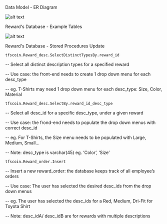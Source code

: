 Data Model - ER Diagram

![alt text](https://github.com/bquigley1/TFS/blob/database_update/database/DB_ERD_DataModel.png)


Reward's Database - Example Tables

![alt text](https://github.com/bquigley1/TFS/blob/database_update/database/Rewards%20Database%20Example%20Tables.PNG)


Reward's Database - Stored Procedures Update

`tfscoin.Reward_desc.SelectDistinctTypesBy.reward_id`

-- Select all distinct description types for a specified reward

-- Use case: the front-end needs to create 1 drop down menu for each desc_type

-- eg. T-Shirts may need 1 drop down menu for each desc_type: Size, Color, Material


`tfscoin.Reward_desc.SelectBy.reward_id_desc_type`

-- Select all desc_id for a specific desc_type, under a given reward

-- Use case: the frond-end needs to populate the drop down menus with correct desc_id

-- eg. For T-Shirts, the Size menu needs to be populated with Large, Medium, Small…

-- Note: desc_type is varchar(45) eg. ‘Color’, ‘Size’ 


`tfscoin.Reward_order.Insert`

-- Insert a new reward_order: the database keeps track of all employee’s orders

-- Use case: The user has selected the desired desc_ids from the drop down menus

-- eg. The user has selected the desc_ids for a Red, Medium, Dri-Fit for Toyota Shirt 

-- Note: desc_idA/ desc_idB are for rewards with multiple descriptions

